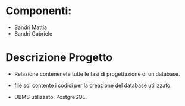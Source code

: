 # Componenti:
- Sandri Mattia
- Sandri Gabriele

# Descrizione Progetto
- Relazione contenenete tutte le fasi di progettazione di un database.
- file sql contente i codici per la creazione del database utilizzato.

- DBMS utilizzato: PostgreSQL.